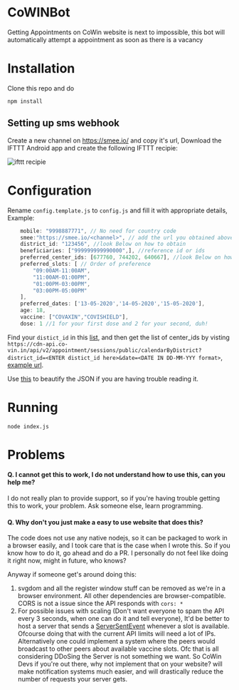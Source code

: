 # CoWINBot
Getting Appointments on CoWin website is next to impossible, this bot will automatically attempt a appointment as soon as there is a vacancy

# Installation

Clone this repo and do
```
npm install
```

## Setting up sms webhook
Create a new channel on https://smee.io/ and copy it's url,
Download the IFTTT Android app and create the following IFTTT recipie:

![ifttt recipie](https://i.ibb.co/Ry4JRhL/ifttt.png)


# Configuration
Rename `config.template.js` to `config.js` and fill it with appropriate details, Example:
```js
    mobile: "9998887771", // No need for country code
    smee:"https://smee.io/<channel>", // add the url you obtained above
    district_id: "123456", //look Below on how to obtain
    beneficiaries: ["999999999990000",], //reference id or ids
    preferred_center_ids: [677760, 744202, 640667], //look Below on how to obtain
    preferred_slots: [ // Order of preference 
        "09:00AM-11:00AM",
        "11:00AM-01:00PM",
        "01:00PM-03:00PM",
        "03:00PM-05:00PM"
    ],
    preferred_dates: ['13-05-2020','14-05-2020','15-05-2020'],
    age: 18,
    vaccine: ["COVAXIN","COVISHIELD"],
    dose: 1 //1 for your first dose and 2 for your second, duh!
```
Find your `distict_id` in this [list](https://gist.github.com/90a7ac6608d318aef0af5284d875b129), and then get the list of center_ids by visting `https://cdn-api.co-vin.in/api/v2/appointment/sessions/public/calendarByDistrict?district_id=<ENTER distict_id here>&date=<DATE IN DD-MM-YYY format>`, [example url](https://cdn-api.co-vin.in/api/v2/appointment/sessions/public/calendarByDistrict?district_id=1&date=13-05-2021).

Use [this](https://jsonformatter.org/json-pretty-print) to beautify the JSON if you are having trouble reading it.


# Running
```
node index.js
```

# Problems

#### Q. I cannot get this to work, I do not understand how to use this, can you help me? 
I do not really plan to provide support, so if you're having trouble getting this to work, your problem. Ask someone else, learn programming.

#### Q. Why don't you just make a easy to use website that does this?
The code does not use any native nodejs, so it can be packaged to work in a browser easily, and I took care that is the case when I wrote this. So if you know how to do it, go ahead and do a PR. 
I personally do not feel like doing it right now, might in future, who knows?

Anyway if someone get's around doing this:
1. svgdom and all the register window stuff can be removed as we're in a browser environment. All other dependencies are browser-compatible. CORS is not a issue since the API responds with `cors: *`
2. For possible issues with scaling (Don't want everyone to spam the API every 3 seconds, when one can do it and tell everyone), It'd be better to host a server that sends a [ServerSentEvent](https://developer.mozilla.org/en-US/docs/Web/API/Server-sent_events/Using_server-sent_events) whenever a slot is available. Ofcourse doing that with the current API limits will need a lot of IPs. Alternatively one could implement a system where the peers would broadcast to other peers about available vaccine slots. Ofc that is all considering DDoSing the Server is not something we want. So CoWin Devs if you're out there, why not implement that on your website? will make notification systems much easier, and will drastically reduce the number of requests your server gets.

